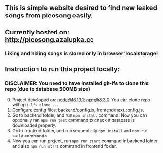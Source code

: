 ## This is simple website desired to find new leaked songs from picosong easily.

## Currently hosted on: http://picosong.azalupka.cc

### Liking and hiding songs is stored only in browser' localstorage!

## Instruction to run this project locally:

### DISCLAIMER: You need to have installed git-lfs to clone this repo (due to database 500MB size)

0. Project developed on: node@16.13.1; npm@8.3.0. You can clone repo with `git-lfs clone ...`
1. Configure config files: backend/config.js, frontend/next.config.js.
2. Go to backend folder, and run `npm install` command. Now you can optionally run `npm run test` command to check if database is downloaded properly.
3. Go to frontend folder, and run sequentially `npm install` and `npm run build` commands
4. Now you can run project, run `npm run start` command in backend folder and also `npm run start` command in frontend folder.

